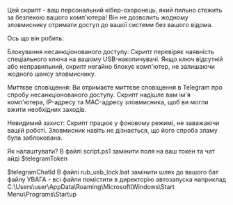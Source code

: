 Цей скрипт - ваш персональний кібер-охоронець, який пильно стежить за безпекою вашого комп'ютера! Він не дозволить жодному зловмиснику отримати доступ до вашої системи без вашого відома.

Ось що він робить:

Блокування несанкціонованого доступу: Скрипт перевіряє наявність спеціального ключа на вашому USB-накопичувачі. Якщо ключ відсутній або неправильний, скрипт негайно блокує комп'ютер, не залишаючи жодного шансу зловмиснику.

Миттєве сповіщення: Ви отримаєте миттєве сповіщення в Telegram про спробу несанкціонованого доступу. Скрипт надішле вам ім'я комп'ютера, IP-адресу та MAC-адресу зловмисника, щоб ви могли вжити необхідних заходів.

Невидимий захист: Скрипт працює у фоновому режимі, не заважаючи вашій роботі. Зловмисник навіть не дізнається, що його спроба зламу була заблокована.

Як налаштувати? 
В файлі script.ps1 замінити поля на ваш токен та чат айді 
$telegramToken

$telegramChatId
В файлі rub_usb_lock.bat замінити шлях до вашого бат файлу
УВАГА - всі файли помістити в директорію автозапуска наприклад C:\Users\user\AppData\Roaming\Microsoft\Windows\Start Menu\Programs\Startup
